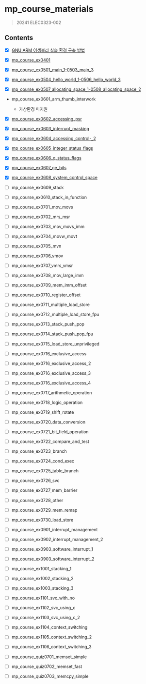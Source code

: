 # mp_course_materials

> 20241 ELEC0323-002

## Contents

- [x] [GNU ARM 어셈블리 실습 환경 구축 방법](gnu-arm-어셈블리-실습-환경-구축-방법.md)

- [x] [mp_course_ex0401](mp_course_ex0401.md)

- [x] [mp_course_ex0501_main_1-0503_main_3](mp_course_ex0501_main_1-0503_main_3.md)

- [x] [mp_course_ex0504_hello_world_1-0506_hello_world_3](mp_course_ex0504_hello_world_1-0506_hello_world_3.md)

- [x] [mp_course_ex0507_allocating_space_1-0508_allocating_space_2](mp_course_ex0507_allocating_space_1-0508_allocating_space_2.md)

- mp_course_ex0601_arm_thumb_interwork

    - 가상환경 미지원

- [x] [mp_course_ex0602_accessing_psr](mp_course_ex0602_accessing_psr.md)

- [x] [mp_course_ex0603_interrupt_masking](mp_course_ex0603_interrupt_masking.md)

- [x] [mp_course_ex0604_accessing_control-_2](mp_course_ex0604_accessing_control-_2.md)

- [x] [mp_course_ex0605_integer_status_flags](mp_course_ex0605_integer_status_flags.md)

- [x] [mp_course_ex0606_q_status_flags](mp_course_ex0606_q_status_flags.md)

- [x] [mp_course_ex0607_ge_bits](mp_course_ex0607_ge_bits.md)

- [x] [mp_course_ex0608_system_control_space](mp_course_ex0608_system_control_space.md)

- [ ] mp_course_ex0609_stack

- [ ] mp_course_ex0610_stack_in_function

- [ ] mp_course_ex0701_mov_movs

- [ ] mp_course_ex0702_mrs_msr

- [ ] mp_course_ex0703_mov_movs_imm

- [ ] mp_course_ex0704_movw_movt

- [ ] mp_course_ex0705_mvn

- [ ] mp_course_ex0706_vmov

- [ ] mp_course_ex0707_vmrs_vmsr

- [ ] mp_course_ex0708_mov_large_imm

- [ ] mp_course_ex0709_mem_imm_offset

- [ ] mp_course_ex0710_register_offset

- [ ] mp_course_ex0711_multiple_load_store

- [ ] mp_course_ex0712_multiple_load_store_fpu

- [ ] mp_course_ex0713_stack_push_pop

- [ ] mp_course_ex0714_stack_push_pop_fpu

- [ ] mp_course_ex0715_load_store_unprivileged

- [ ] mp_course_ex0716_exclusive_access

- [ ] mp_course_ex0716_exclusive_access_2

- [ ] mp_course_ex0716_exclusive_access_3

- [ ] mp_course_ex0716_exclusive_access_4

- [ ] mp_course_ex0717_arithmetic_operation

- [ ] mp_course_ex0718_logic_operation

- [ ] mp_course_ex0719_shift_rotate

- [ ] mp_course_ex0720_data_conversion

- [ ] mp_course_ex0721_bit_field_operation

- [ ] mp_course_ex0722_compare_and_test

- [ ] mp_course_ex0723_branch

- [ ] mp_course_ex0724_cond_exec

- [ ] mp_course_ex0725_table_branch

- [ ] mp_course_ex0726_svc

- [ ] mp_course_ex0727_mem_barrier

- [ ] mp_course_ex0728_other

- [ ] mp_course_ex0729_mem_remap

- [ ] mp_course_ex0730_load_store

- [ ] mp_course_ex0901_interrupt_management

- [ ] mp_course_ex0902_interrupt_management_2

- [ ] mp_course_ex0903_software_interrupt_1

- [ ] mp_course_ex0903_software_interrupt_2

- [ ] mp_course_ex1001_stacking_1

- [ ] mp_course_ex1002_stacking_2

- [ ] mp_course_ex1003_stacking_3

- [ ] mp_course_ex1101_svc_with_no

- [ ] mp_course_ex1102_svc_using_c

- [ ] mp_course_ex1103_svc_using_c_2

- [ ] mp_course_ex1104_context_switching

- [ ] mp_course_ex1105_context_switching_2

- [ ] mp_course_ex1106_context_switching_3

- [ ] mp_course_quiz0701_memset_simple

- [ ] mp_course_quiz0702_memset_fast

- [ ] mp_course_quiz0703_memcpy_simple
